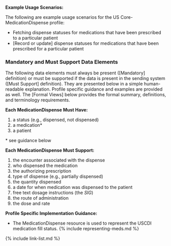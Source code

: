 
**Example Usage Scenarios:**

The following are example usage scenarios for the US Core-MedicationDispense
profile:

-  Fetching dispense statuses for medications that have been prescribed to a particular patient
-  [Record or update] dispense statuses for medications that have been prescribed for a particular
    patient

### Mandatory and Must Support Data Elements


The following data elements must always be present ([Mandatory] definition) or must be supported if the data is present in the sending system ([Must Support] definition). They are presented below in a simple human-readable explanation. Profile specific guidance and examples are provided as well. The [Formal Views] below provides the formal summary, definitions, and terminology requirements.  

**Each MedicationDispense Must Have:**

1. a status (e.g., dispensed, not dispensed)
2. a medication*
3. a patient


\* see guidance below

**Each MedicationDispense Must Support:**

1. the encounter associated with the dispense
2. who dispensed the medication
3. the authorizing prescription
4. type of dispense (e.g., partially dispensed)
5. the quantity dispensed
6. a date for when medication was dispensed to the patient
7. free text dosage instructions (the *SIG*)
8. <span class="bg-success" markdown="1">the route of administration</span><!-- new-content -->
9.  the dose and rate


**Profile Specific Implementation Guidance:**

* The MedicationDispense resource is used to represent the USCDI medication fill status.
{% include representing-meds.md %}

{% include link-list.md %}
